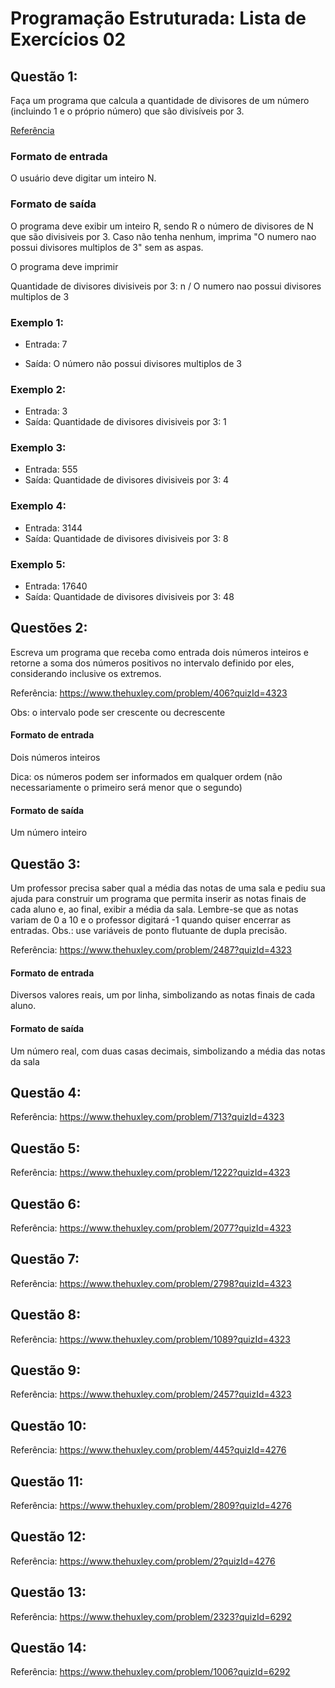 # Programação Estruturada: Lista de Exercícios 02

## Questão 1:

Faça um programa que calcula a quantidade de divisores de um número (incluindo 1 e o próprio número) que são divisíveis por 3.

[Referência](https://www.thehuxley.com/problem/2842?quizId=4323)

### Formato de entrada

O usuário deve digitar um inteiro N.

### Formato de saída

O programa deve exibir um inteiro R, sendo R o número de divisores de N que são divisiveis por 3. Caso não tenha nenhum, imprima "O numero nao possui divisores multiplos de 3" sem as aspas.

O programa deve imprimir

Quantidade de divisores divisiveis por 3: n / O numero nao possui divisores multiplos de 3

### Exemplo 1:

- Entrada: 7

- Saída: O número não possui divisores multiplos de 3

### Exemplo 2:

- Entrada: 3
- Saída: Quantidade de divisores divisiveis por 3: 1

### Exemplo 3:

- Entrada: 555
- Saída: Quantidade de divisores divisiveis por 3: 4

### Exemplo 4:

- Entrada: 3144
- Saída: Quantidade de divisores divisiveis por 3: 8

### Exemplo 5:

- Entrada: 17640
- Saída: Quantidade de divisores divisiveis por 3: 48

## Questões 2:

Escreva um programa que receba como entrada dois números inteiros e retorne a soma dos números positivos no intervalo definido por eles, considerando inclusive os extremos.

Referência: https://www.thehuxley.com/problem/406?quizId=4323

Obs: o intervalo pode ser crescente ou decrescente

#### Formato de entrada

Dois números inteiros

Dica: os números podem ser informados em qualquer ordem (não necessariamente o primeiro será menor que o segundo)

#### Formato de saída

Um número inteiro

## Questão 3:

Um professor precisa saber qual a média das notas de uma sala e pediu sua ajuda para construir um programa que permita inserir as notas finais de cada aluno e, ao final, exibir a média da sala. Lembre-se que as notas variam de 0 a 10 e o professor digitará -1 quando quiser encerrar as entradas. Obs.: use variáveis de ponto flutuante de dupla precisão.

Referência: https://www.thehuxley.com/problem/2487?quizId=4323

#### Formato de entrada

Diversos valores reais, um por linha, simbolizando as notas finais de cada aluno.

#### Formato de saída

Um número real, com duas casas decimais, simbolizando a média das notas da sala

## Questão 4:

Referência: https://www.thehuxley.com/problem/713?quizId=4323

## Questão 5:

Referência: https://www.thehuxley.com/problem/1222?quizId=4323

## Questão 6:

Referência: https://www.thehuxley.com/problem/2077?quizId=4323

## Questão 7:

Referência: https://www.thehuxley.com/problem/2798?quizId=4323

## Questão 8:

Referência: https://www.thehuxley.com/problem/1089?quizId=4323

## Questão 9:

Referência: https://www.thehuxley.com/problem/2457?quizId=4323

## Questão 10:

Referência: https://www.thehuxley.com/problem/445?quizId=4276

## Questão 11:

Referência: https://www.thehuxley.com/problem/2809?quizId=4276

## Questão 12:

Referência: https://www.thehuxley.com/problem/2?quizId=4276

## Questão 13:

Referência: https://www.thehuxley.com/problem/2323?quizId=6292

## Questão 14:

Referência: https://www.thehuxley.com/problem/1006?quizId=6292

